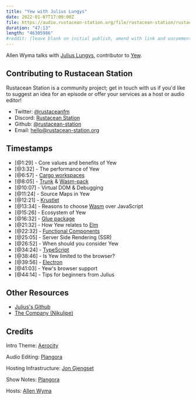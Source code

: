 ```yaml
---
title: "Yew with Julius Lungys"
date: 2022-01-07T17:00:00Z
file: https://audio.rustacean-station.org/file/rustacean-station/rustacean-station-e053-julius-lungys.mp3
duration: "47:13"
length: "46305986"
#reddit: (leave blank on initial publish, amend with link and uncomment this line after Reddit thread has been posted)
---
```

Allen Wyma talks with [Julius Lungys](https://twitter.com/voidpumpkin), contributor to [Yew](https://yew.rs/).


## Contributing to Rustacean Station

Rustacean Station is a community project; get in touch with us if you'd like to suggest an idea for an episode or offer your services as a host or audio editor!

- Twitter: [@rustaceanfm](https://twitter.com/rustaceanfm)
- Discord: [Rustacean Station](https://discord.gg/cHc3Gyc)
- Github: [@rustacean-station](https://github.com/rustacean-station/)
- Email: [hello@rustacean-station.org](mailto:hello@rustacean-station.org)

## Timestamps 

- [@1:29] -	Core values and benefits of Yew
- [@3:32] -	The performance of Yew	
- [@6:57] -	[Cargo workspaces](https://doc.rust-lang.org/book/ch14-03-cargo-workspaces.html#cargo-workspaces)
- [@8:05] -  [Trunk](https://trunkrs.dev/) & [Wasm-pack](https://rustwasm.github.io/docs/wasm-pack/)
- [@10:07] - Virtual DOM & Debugging
- [@11:24] - Source Maps in Yew
- [@12:21] - [Krustlet](https://github.com/krustlet)
- [@13:34] - Reasons to choose [Wasm](https://webassembly.org/) over JavaScript
- [@15:26] - Ecosystem of Yew
- [@16:32] - [Glue package](https://crates.io/crates/wasm-glue)
- [@21:32] - How Yew relates to [Elm](https://elm-lang.org/)
- [@22:32] - [Functional Components](https://yew.rs/docs/next/concepts/function-components/introduction)
- [@25:05] - Server Side Rendering (SSR)
- [@26:52] - When should you consider Yew
- [@34:24] - [TypeScript](https://www.typescriptlang.org/)
- [@38:46] - Is Yew limited to the browser?
- [@39:56] - [Electron](https://www.electronjs.org/)
- [@41:03] - Yew's browser support
- [@44:14] - Tips for beginners from Julius

## Other Resources
- [Julius's Github](https://github.com/voidpumpkin)
- [The Company (Nikulipe)](https://www.nikulipe.com/)

## Credits
Intro Theme: [Aerocity](https://twitter.com/AerocityMusic)

Audio Editing: [Plangora](https://twitter.com/plangora)

Hosting Infrastructure: [Jon Gjengset](https://twitter.com/jonhoo/)

Show Notes: [Plangora](https://twitter.com/plangora)

Hosts: [Allen Wyma](https://twitter.com/allenwyma)
